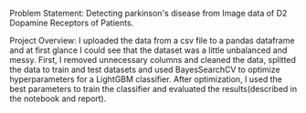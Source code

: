 Problem Statement:
Detecting parkinson's disease from Image data of D2 Dopamine Receptors of Patients.


Project Overview:
I uploaded the data from a csv file to a pandas dataframe and at first glance I could see that the dataset was a little unbalanced and messy.
First, I removed unnecessary columns and cleaned the data, splitted the data to train and test datasets and used BayesSearchCV to optimize hyperparameters for a LightGBM classifier.
After optimization, I used the best parameters to train the classifier and evaluated the results(described in the notebook and report).
